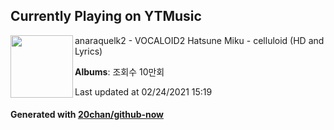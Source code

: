 ## Currently Playing on YTMusic

[<img align="left" width="100" src="https://i.ytimg.com/vi/U_Qkn7WoOy4/sddefault.jpg?sqp=-oaymwEWCJADEOEBIAQqCghqEJQEGHgg6AJIWg&rs">](https://music.youtube.com/watch?v=U_Qkn7WoOy4)

anaraquelk2 - VOCALOID2 Hatsune Miku - celluloid (HD and Lyrics)

**Albums**: 조회수 10만회

Last updated at 02/24/2021 15:19

#### Generated with [20chan/github-now](https://github.com/20chan/github-now)


<!--
**20chan/20chan** is a ✨ _special_ ✨ repository because its `README.md` (this file) appears on your GitHub profile.

Here are some ideas to get you started:

- 🔭 I’m currently working on ...
- 🌱 I’m currently learning ...
- 👯 I’m looking to collaborate on ...
- 🤔 I’m looking for help with ...
- 💬 Ask me about ...
- 📫 How to reach me: ...
- 😄 Pronouns: ...
- ⚡ Fun fact: ...
-->
